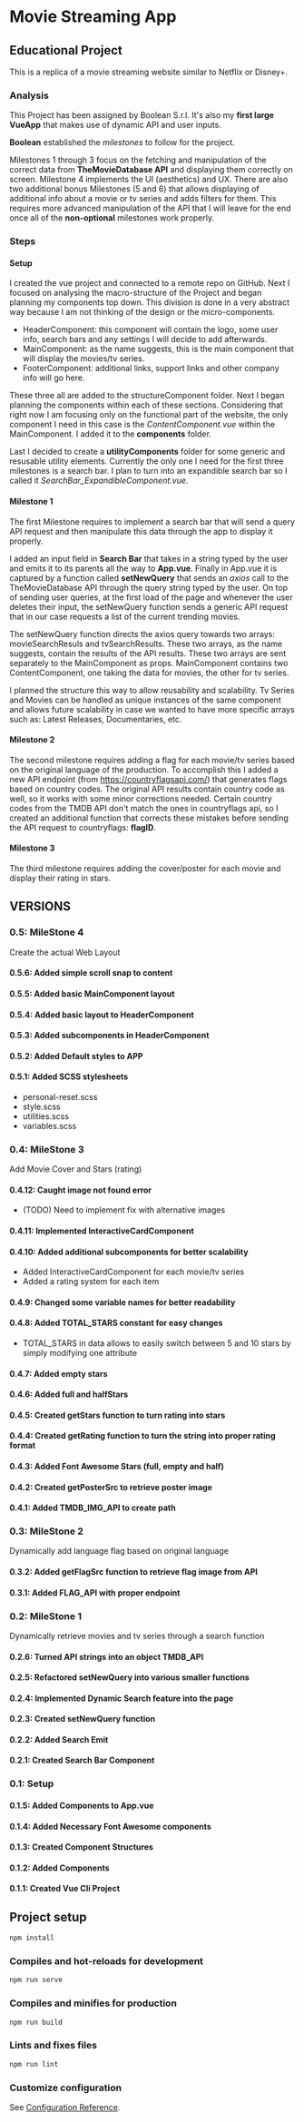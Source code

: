 # Movie Streaming App

## Educational Project

This is a replica of a movie streaming website similar to Netflix or Disney+.

### Analysis

This Project has been assigned by Boolean S.r.l. It's also my **first large VueApp** that makes use of dynamic API and user inputs.

**Boolean** established the *milestones* to follow for the project.

Milestones 1 through 3 focus on the fetching and manipulation of the correct data from **TheMovieDatabase API** and displaying them correctly on screen.
Milestone 4 implements the UI (aesthetics) and UX. There are also two additional bonus Milestones (5 and 6) that allows displaying of additional info about a movie or tv series and adds filters for them. This requires more advanced manipulation of the API that I will leave for the end once all of the **non-optional** milestones work properly.

### Steps

#### Setup

I created the vue project and connected to a remote repo on GitHub. Next I focused on analysing the macro-structure of the Project and began planning my components top down.
This division is done in a very abstract way because I am not thinking of the design or the micro-components.

* HeaderComponent: this component will contain the logo, some user info, search bars and any settings I will decide to add afterwards.
* MainComponent: as the name suggests, this is the main component that will display the movies/tv series.
* FooterComponent: additional links, support links and other company info will go here.

These three all are added to the structureComponent folder.
Next I began planning the components within each of these sections. Considering that right now I am focusing only on the functional part of the website, the only component I need in this case is the *ContentComponent.vue* within the MainComponent. I added it to the **components** folder.

Last I decided to create a **utilityComponents** folder for some generic and resusable utility elements. Currently the only one I need for the first three milestones is a search bar. I plan to turn into an expandible search bar so I called it *SearchBar_ExpandibleComponent.vue*.

#### Milestone 1

The first Milestone requires to implement a search bar that will send a query API request and then manipulate this data through the app to display it properly.

I added an input field in **Search Bar** that takes in a string typed by the user and emits it to its parents all the way to **App.vue**. Finally in App.vue it is captured by a function called **setNewQuery** that sends an *axios* call to the TheMovieDatabase API through the query string typed by the user. On top of sending user queries, at the first load of the page and whenever the user deletes their input, the setNewQuery function sends a generic API request that in our case requests a list of the current trending movies.

The setNewQuery function directs the axios query towards two arrays: movieSearchResuls and tvSearchResults. These two arrays, as the name suggests, contain the results of the API results. These two arrays are sent separately to the MainComponent as props. MainComponent contains two ContentComponent, one taking the data for movies, the other for tv series.

I planned the structure this way to allow reusability and scalability. Tv Series and Movies can be handled as unique instances of the same component and allows future scalability in case we wanted to have more specific arrays such as: Latest Releases, Documentaries, etc.

#### Milestone 2

The second milestone requires adding a flag for each movie/tv series based on the original language of the production. To accomplish this I added a new API endpoint (from <https://countryflagsapi.com/>) that generates flags based on country codes. The original API results contain country code as well, so it works with some minor corrections needed. Certain country codes from the TMDB API don't match the ones in countryflags api, so I created an additional function that corrects these mistakes before sending the API request to countryflags: **flagID**.

#### Milestone 3

The third milestone requires adding the cover/poster for each movie and display their rating in stars.

## VERSIONS

### 0.5: MileStone 4

Create the actual Web Layout

#### 0.5.6: Added simple scroll snap to content

#### 0.5.5: Added basic MainComponent layout

#### 0.5.4: Added basic layout to HeaderComponent

#### 0.5.3: Added subcomponents in HeaderComponent

#### 0.5.2: Added Default styles to APP

#### 0.5.1: Added SCSS stylesheets

* personal-reset.scss
* style.scss
* utilities.scss
* variables.scss

### 0.4: MileStone 3

Add Movie Cover and Stars (rating)

#### 0.4.12: Caught image not found error

* (TODO) Need to implement fix with alternative images

#### 0.4.11: Implemented InteractiveCardComponent

#### 0.4.10: Added additional subcomponents for better scalability

* Added InteractiveCardComponent for each movie/tv series
* Added a rating system for each item

#### 0.4.9: Changed some variable names for better readability

#### 0.4.8: Added TOTAL_STARS constant for easy changes

* TOTAL_STARS in data allows to easily switch between 5 and 10 stars by simply modifying one attribute

#### 0.4.7: Added empty stars

#### 0.4.6: Added full and halfStars

#### 0.4.5: Created getStars function to turn rating into stars

#### 0.4.4: Created getRating function to turn the string into proper rating format

#### 0.4.3: Added Font Awesome Stars (full, empty and half)

#### 0.4.2: Created getPosterSrc to retrieve poster image

#### 0.4.1: Added TMDB_IMG_API to create path

### 0.3: MileStone 2

Dynamically add language flag based on original language

#### 0.3.2: Added getFlagSrc function to retrieve flag image from API

#### 0.3.1: Added FLAG_API with proper endpoint

### 0.2: MileStone 1

Dynamically retrieve movies and tv series through a search function

#### 0.2.6: Turned API strings into an object TMDB_API

#### 0.2.5: Refactored setNewQuery into various smaller functions

#### 0.2.4: Implemented Dynamic Search feature into the page

#### 0.2.3: Created setNewQuery function

#### 0.2.2: Added Search Emit

#### 0.2.1: Created Search Bar Component

### 0.1: Setup

#### 0.1.5: Added Components to App.vue

#### 0.1.4: Added Necessary Font Awesome components

#### 0.1.3: Created Component Structures

#### 0.1.2: Added Components

#### 0.1.1: Created Vue Cli Project

## Project setup

```bash
npm install
```

### Compiles and hot-reloads for development

```bash
npm run serve
```

### Compiles and minifies for production

```bash
npm run build
```

### Lints and fixes files

```bash
npm run lint
```

### Customize configuration

See [Configuration Reference](https://cli.vuejs.org/config/).
